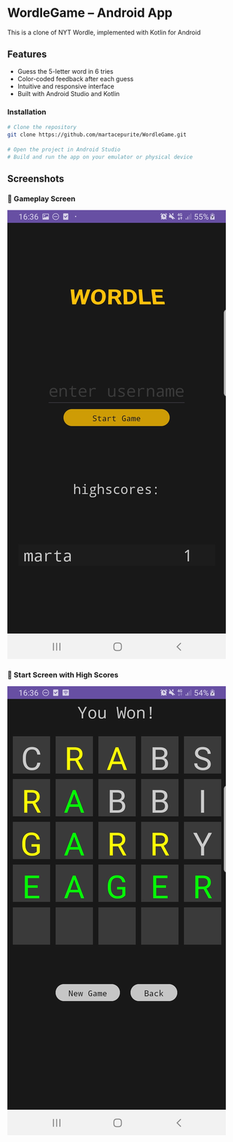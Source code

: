 # WordleGame – Android App

This is a clone of NYT Wordle, implemented with Kotlin for Android

## Features

- Guess the 5-letter word in 6 tries
- Color-coded feedback after each guess
- Intuitive and responsive interface
- Built with Android Studio and Kotlin

### Installation

```bash
# Clone the repository
git clone https://github.com/martacepurite/WordleGame.git

# Open the project in Android Studio
# Build and run the app on your emulator or physical device
```
## Screenshots

### 🧩 Gameplay Screen
![Gameplay](./Screenshot_1.jpg)

### 🏁 Start Screen with High Scores
![Start Screen](./Screenshot_2.jpg)
